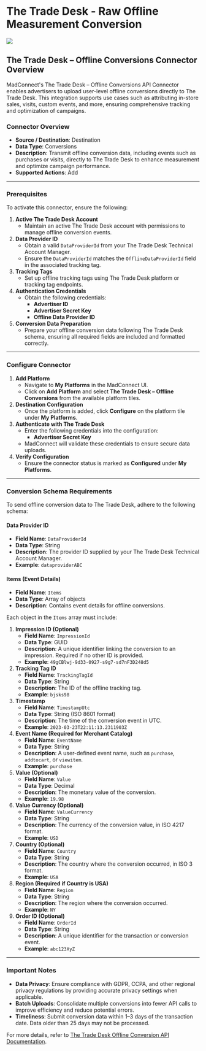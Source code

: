 # The Trade Desk - Raw Offline Measurement Conversion

![](https://lh7-us.googleusercontent.com/wup3xBIBtaYy7UVLc1ABg55E98QIuY7WHthBrZInsQP40gI5Z_ilROMdvobYgmdtPHQ66X9_urGMGsZRmHGeSUTmxtGqq1pxo2fqCq16kBz762EbRkDHB5OFLOk58xvVDiuZL6NG2c9SL9xCyTcuvQ)

## The Trade Desk – Offline Conversions Connector Overview

MadConnect's The Trade Desk – Offline Conversions API Connector enables advertisers to upload user-level offline conversions directly to The Trade Desk. This integration supports use cases such as attributing in-store sales, visits, custom events, and more, ensuring comprehensive tracking and optimization of campaigns.

### Connector Overview

* **Source / Destination**: Destination
* **Data Type**: Conversions
* **Description**: Transmit offline conversion data, including events such as purchases or visits, directly to The Trade Desk to enhance measurement and optimize campaign performance.
* **Supported Actions**: Add

***

### Prerequisites

To activate this connector, ensure the following:

1. **Active The Trade Desk Account**
   * Maintain an active The Trade Desk account with permissions to manage offline conversion events.
2. **Data Provider ID**
   * Obtain a valid `DataProviderId` from your The Trade Desk Technical Account Manager.
   * Ensure the `DataProviderId` matches the `OfflineDataProviderId` field in the associated tracking tag.
3. **Tracking Tags**
   * Set up offline tracking tags using The Trade Desk platform or tracking tag endpoints.
4. **Authentication Credentials**
   * Obtain the following credentials:
     * **Advertiser ID**
     * **Advertiser Secret Key**
     * **Offline Data Provider ID**
5. **Conversion Data Preparation**
   * Prepare your offline conversion data following The Trade Desk schema, ensuring all required fields are included and formatted correctly.

***

### Configure Connector

1. **Add Platform**
   * Navigate to **My Platforms** in the MadConnect UI.
   * Click on **Add Platform** and select **The Trade Desk – Offline Conversions** from the available platform tiles.
2. **Destination Configuration**
   * Once the platform is added, click **Configure** on the platform tile under **My Platforms**.
3. **Authenticate with The Trade Desk**
   * Enter the following credentials into the configuration:
     * **Advertiser Secret Key**
   * MadConnect will validate these credentials to ensure secure data uploads.
4. **Verify Configuration**
   * Ensure the connector status is marked as **Configured** under **My Platforms**.

***

### Conversion Schema Requirements

To send offline conversion data to The Trade Desk, adhere to the following schema:

#### Data Provider ID

* **Field Name**: `DataProviderId`
* **Data Type**: String
* **Description**: The provider ID supplied by your The Trade Desk Technical Account Manager.
* **Example**: `dataproviderABC`

#### Items (Event Details)

* **Field Name**: `Items`
* **Data Type**: Array of objects
* **Description**: Contains event details for offline conversions.

Each object in the `Items` array must include:

1. **Impression ID (Optional)**
   * **Field Name**: `ImpressionId`
   * **Data Type**: GUID
   * **Description**: A unique identifier linking the conversion to an impression. Required if no other ID is provided.
   * **Example**: `49gCBlwj-9d33-0927-s9g7-sd7nF3D248d5`
2. **Tracking Tag ID**
   * **Field Name**: `TrackingTagId`
   * **Data Type**: String
   * **Description**: The ID of the offline tracking tag.
   * **Example**: `bjsks98`
3. **Timestamp**
   * **Field Name**: `TimestampUtc`
   * **Data Type**: String (ISO 8601 format)
   * **Description**: The time of the conversion event in UTC.
   * **Example**: `2023-03-23T22:11:13.2311903Z`
4. **Event Name (Required for Merchant Catalog)**
   * **Field Name**: `EventName`
   * **Data Type**: String
   * **Description**: A user-defined event name, such as `purchase`, `addtocart`, or `viewitem`.
   * **Example**: `purchase`
5. **Value (Optional)**
   * **Field Name**: `Value`
   * **Data Type**: Decimal
   * **Description**: The monetary value of the conversion.
   * **Example**: `19.98`
6. **Value Currency (Optional)**
   * **Field Name**: `ValueCurrency`
   * **Data Type**: String
   * **Description**: The currency of the conversion value, in ISO 4217 format.
   * **Example**: `USD`
7. **Country (Optional)**
   * **Field Name**: `Country`
   * **Data Type**: String
   * **Description**: The country where the conversion occurred, in ISO 3 format.
   * **Example**: `USA`
8. **Region (Required if Country is USA)**
   * **Field Name**: `Region`
   * **Data Type**: String
   * **Description**: The region where the conversion occurred.
   * **Example**: `NY`
9. **Order ID (Optional)**
   * **Field Name**: `OrderId`
   * **Data Type**: String
   * **Description**: A unique identifier for the transaction or conversion event.
   * **Example**: `abc123XyZ`

***

### Important Notes

* **Data Privacy**: Ensure compliance with GDPR, CCPA, and other regional privacy regulations by providing accurate privacy settings when applicable.
* **Batch Uploads**: Consolidate multiple conversions into fewer API calls to improve efficiency and reduce potential errors.
* **Timeliness**: Submit conversion data within 1–3 days of the transaction date. Data older than 25 days may not be processed.

For more details, refer to [The Trade Desk Offline Conversion API Documentation](https://partner.thetradedesk.com/v3/portal/data/doc/post-providerapi-offlineconversion).
